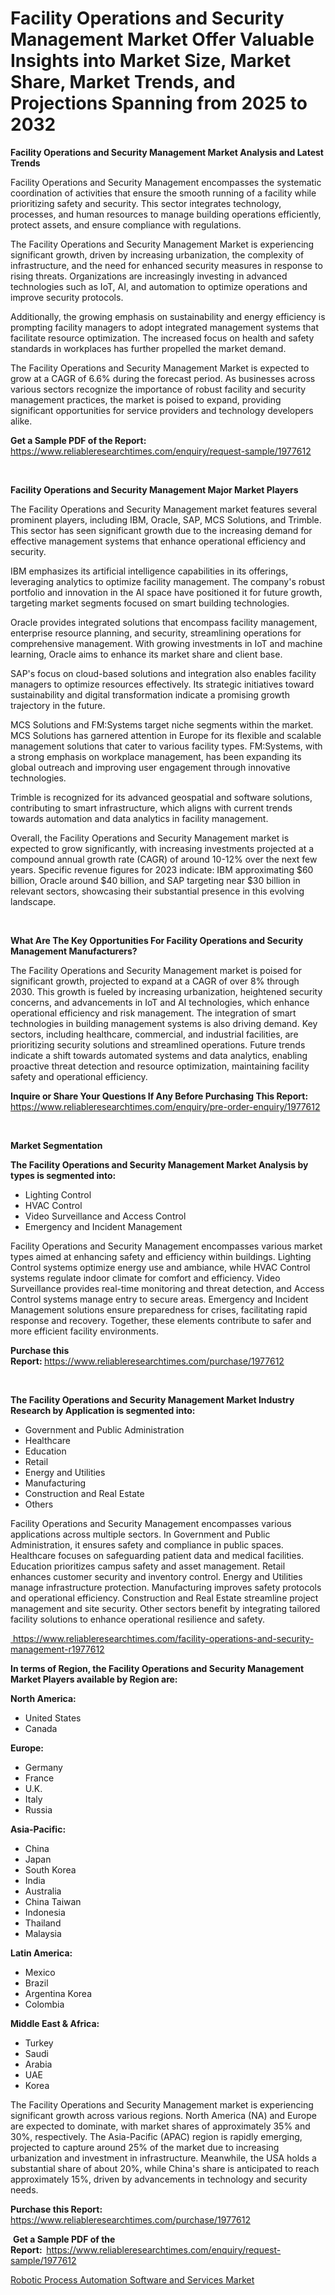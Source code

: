 <p><h1>Facility Operations and Security Management Market Offer Valuable Insights into Market Size, Market Share, Market Trends, and Projections Spanning from 2025 to 2032</h1></p><p><strong>Facility Operations and Security Management Market Analysis and Latest Trends</strong></p>
<p><p>Facility Operations and Security Management encompasses the systematic coordination of activities that ensure the smooth running of a facility while prioritizing safety and security. This sector integrates technology, processes, and human resources to manage building operations efficiently, protect assets, and ensure compliance with regulations. </p><p>The Facility Operations and Security Management Market is experiencing significant growth, driven by increasing urbanization, the complexity of infrastructure, and the need for enhanced security measures in response to rising threats. Organizations are increasingly investing in advanced technologies such as IoT, AI, and automation to optimize operations and improve security protocols. </p><p>Additionally, the growing emphasis on sustainability and energy efficiency is prompting facility managers to adopt integrated management systems that facilitate resource optimization. The increased focus on health and safety standards in workplaces has further propelled the market demand.</p><p>The Facility Operations and Security Management Market is expected to grow at a CAGR of 6.6% during the forecast period. As businesses across various sectors recognize the importance of robust facility and security management practices, the market is poised to expand, providing significant opportunities for service providers and technology developers alike.</p></p>
<p><strong>Get a Sample PDF of the Report:&nbsp;</strong> <a href="https://www.reliableresearchtimes.com/enquiry/request-sample/1977612?utm_campaign=3187&utm_medium=2&utm_source=Github&utm_content=ia&utm_term=11032025&utm_id=facility-operations-and-security-management">https://www.reliableresearchtimes.com/enquiry/request-sample/1977612</a></p>
<p>&nbsp;</p>
<p><strong>Facility Operations and Security Management Major Market Players</strong></p>
<p><p>The Facility Operations and Security Management market features several prominent players, including IBM, Oracle, SAP, MCS Solutions, and Trimble. This sector has seen significant growth due to the increasing demand for effective management systems that enhance operational efficiency and security. </p><p>IBM emphasizes its artificial intelligence capabilities in its offerings, leveraging analytics to optimize facility management. The company's robust portfolio and innovation in the AI space have positioned it for future growth, targeting market segments focused on smart building technologies.</p><p>Oracle provides integrated solutions that encompass facility management, enterprise resource planning, and security, streamlining operations for comprehensive management. With growing investments in IoT and machine learning, Oracle aims to enhance its market share and client base.</p><p>SAP's focus on cloud-based solutions and integration also enables facility managers to optimize resources effectively. Its strategic initiatives toward sustainability and digital transformation indicate a promising growth trajectory in the future.</p><p>MCS Solutions and FM:Systems target niche segments within the market. MCS Solutions has garnered attention in Europe for its flexible and scalable management solutions that cater to various facility types. FM:Systems, with a strong emphasis on workplace management, has been expanding its global outreach and improving user engagement through innovative technologies.</p><p>Trimble is recognized for its advanced geospatial and software solutions, contributing to smart infrastructure, which aligns with current trends towards automation and data analytics in facility management.</p><p>Overall, the Facility Operations and Security Management market is expected to grow significantly, with increasing investments projected at a compound annual growth rate (CAGR) of around 10-12% over the next few years. Specific revenue figures for 2023 indicate: IBM approximating $60 billion, Oracle around $40 billion, and SAP targeting near $30 billion in relevant sectors, showcasing their substantial presence in this evolving landscape.</p></p>
<p>&nbsp;</p>
<p><strong>What Are The Key Opportunities For Facility Operations and Security Management Manufacturers?</strong></p>
<p><p>The Facility Operations and Security Management market is poised for significant growth, projected to expand at a CAGR of over 8% through 2030. This growth is fueled by increasing urbanization, heightened security concerns, and advancements in IoT and AI technologies, which enhance operational efficiency and risk management. The integration of smart technologies in building management systems is also driving demand. Key sectors, including healthcare, commercial, and industrial facilities, are prioritizing security solutions and streamlined operations. Future trends indicate a shift towards automated systems and data analytics, enabling proactive threat detection and resource optimization, maintaining facility safety and operational efficiency.</p></p>
<p><strong>Inquire or Share Your Questions If Any Before Purchasing This Report:</strong> <a href="https://www.reliableresearchtimes.com/enquiry/pre-order-enquiry/1977612?utm_campaign=3187&utm_medium=2&utm_source=Github&utm_content=ia&utm_term=11032025&utm_id=facility-operations-and-security-management">https://www.reliableresearchtimes.com/enquiry/pre-order-enquiry/1977612</a></p>
<p>&nbsp;</p>
<p><strong>Market Segmentation</strong></p>
<p><strong>The Facility Operations and Security Management Market Analysis by types is segmented into:</strong></p>
<p><ul><li>Lighting Control</li><li>HVAC Control</li><li>Video Surveillance and Access Control</li><li>Emergency and Incident Management</li></ul></p>
<p><p>Facility Operations and Security Management encompasses various market types aimed at enhancing safety and efficiency within buildings. Lighting Control systems optimize energy use and ambiance, while HVAC Control systems regulate indoor climate for comfort and efficiency. Video Surveillance provides real-time monitoring and threat detection, and Access Control systems manage entry to secure areas. Emergency and Incident Management solutions ensure preparedness for crises, facilitating rapid response and recovery. Together, these elements contribute to safer and more efficient facility environments.</p></p>
<p><strong>Purchase this Report:&nbsp;</strong><a href="https://www.reliableresearchtimes.com/purchase/1977612?utm_campaign=3187&utm_medium=2&utm_source=Github&utm_content=ia&utm_term=11032025&utm_id=facility-operations-and-security-management">https://www.reliableresearchtimes.com/purchase/1977612</a></p>
<p>&nbsp;</p>
<p><strong>The Facility Operations and Security Management Market Industry Research by Application is segmented into:</strong></p>
<p><ul><li>Government and Public Administration</li><li>Healthcare</li><li>Education</li><li>Retail</li><li>Energy and Utilities</li><li>Manufacturing</li><li>Construction and Real Estate</li><li>Others</li></ul></p>
<p><p>Facility Operations and Security Management encompasses various applications across multiple sectors. In Government and Public Administration, it ensures safety and compliance in public spaces. Healthcare focuses on safeguarding patient data and medical facilities. Education prioritizes campus safety and asset management. Retail enhances customer security and inventory control. Energy and Utilities manage infrastructure protection. Manufacturing improves safety protocols and operational efficiency. Construction and Real Estate streamline project management and site security. Other sectors benefit by integrating tailored facility solutions to enhance operational resilience and safety.</p></p>
<p><a href="https://www.reliableresearchtimes.com/facility-operations-and-security-management-r1977612?utm_campaign=3187&utm_medium=2&utm_source=Github&utm_content=ia&utm_term=11032025&utm_id=facility-operations-and-security-management">&nbsp;https://www.reliableresearchtimes.com/facility-operations-and-security-management-r1977612</a></p>
<p><strong>In terms of Region, the Facility Operations and Security Management Market Players available by Region are:</strong></p>
<p>
    <p> <strong> North America: </strong>
        <ul>
            <li>United States</li>
            <li>Canada</li>
        </ul>
        </p> 
    <p> <strong> Europe: </strong>
        <ul>
            <li>Germany</li>
            <li>France</li>
            <li>U.K.</li>
            <li>Italy</li>
            <li>Russia</li>
        </ul>
        </p> 
    <p> <strong> Asia-Pacific: </strong>
        <ul>
            <li>China</li>
            <li>Japan</li>
            <li>South Korea</li>
            <li>India</li>
            <li>Australia</li>
            <li>China Taiwan</li>
            <li>Indonesia</li>
            <li>Thailand</li>
            <li>Malaysia</li>
        </ul>
        </p> 
    <p> <strong> Latin America: </strong>
        <ul>
            <li>Mexico</li>
            <li>Brazil</li>
            <li>Argentina Korea</li>
            <li>Colombia</li>
        </ul>
        </p> 
    <p> <strong> Middle East & Africa: </strong>
        <ul>
            <li>Turkey</li>
            <li>Saudi</li>
            <li>Arabia</li>
            <li>UAE</li>
            <li>Korea</li>
        </ul>
    </p>
    </p>
<p><p>The Facility Operations and Security Management market is experiencing significant growth across various regions. North America (NA) and Europe are expected to dominate, with market shares of approximately 35% and 30%, respectively. The Asia-Pacific (APAC) region is rapidly emerging, projected to capture around 25% of the market due to increasing urbanization and investment in infrastructure. Meanwhile, the USA holds a substantial share of about 20%, while China's share is anticipated to reach approximately 15%, driven by advancements in technology and security needs.</p></p>
<p><strong>Purchase this Report: </strong><a href="https://www.reliableresearchtimes.com/purchase/1977612?utm_campaign=3187&utm_medium=2&utm_source=Github&utm_content=ia&utm_term=11032025&utm_id=facility-operations-and-security-management">https://www.reliableresearchtimes.com/purchase/1977612</a></p>
<p>&nbsp;<strong>Get a Sample PDF of the Report:&nbsp;&nbsp;</strong><a href="https://www.reliableresearchtimes.com/enquiry/request-sample/1977612?utm_campaign=3187&utm_medium=2&utm_source=Github&utm_content=ia&utm_term=11032025&utm_id=facility-operations-and-security-management">https://www.reliableresearchtimes.com/enquiry/request-sample/1977612</a></p>
<p><strong></strong></p>
<p><p><a href="https://github.com/kaforarvero/Market-Research-Report-List-1/blob/main/robotic-process-automation-software-and-services-market.md?utm_campaign=3187&utm_medium=2&utm_source=Github&utm_content=ia&utm_term=11032025&utm_id=facility-operations-and-security-management">Robotic Process Automation Software and Services Market</a></p></p>